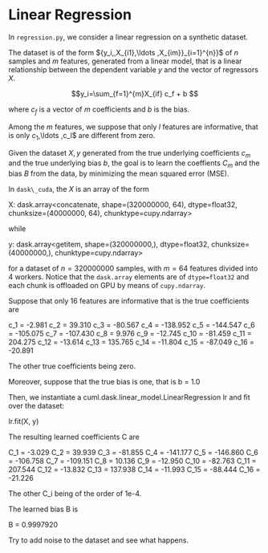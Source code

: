 # Linear Regression

In `regression.py`, we consider a linear regression on a synthetic dataset.

The dataset is of the form $\{y_i,\,X_{i1},\ldots ,X_{im}\}_{i=1}^{n}}$ of $n$ samples and $m$ features, generated from a linear model, that is a linear relationship between the dependent variable $y$ and the vector of regressors $X$.  

$$y_i=\sum_{f=1}^{m}X_{if} c_f + b $$

where $c_f$ is a vector of $m$ coefficients and $b$ is the bias.

Among the $m$ features, we suppose that only $l$ features are informative, that is only $c_1$,\ldots ,c_l$ are different from zero.

Given the dataset $X, y$ generated from the true underlying coefficients $c_m$ and the true underlying bias $b$, the goal is to learn the coeffients $C_m$ and the bias $B$ from the data, by minimizing the mean squared error (MSE).

In `dask\_cuda`, the $X$ is an array of the form 

X:
 dask.array<concatenate, shape=(320000000, 64), dtype=float32, chunksize=(40000000, 64), chunktype=cupy.ndarray>

while 

y:
 dask.array<getitem, shape=(320000000,), dtype=float32, chunksize=(40000000,), chunktype=cupy.ndarray>

for a dataset of $n=320000000$ samples, with $m=64$ features divided into 4 workers.
Notice that the `dask.array` elements are of  `dtype=float32` and each chunk is offloaded on GPU by means of `cupy.ndarray`.

Suppose that only 16 features are informative that is the true coefficients are

c_1  =   -2.981 
c_2  =   39.310 
c_3  =  -80.567
c_4  = -138.952
c_5  = -144.547
c_6  = -105.075
c_7  = -107.430
c_8  =    9.976
c_9  =  -12.745
c_10 =  -81.459
c_11 =  204.275
c_12 =  -13.614
c_13 =  135.765
c_14 =  -11.804
c_15 =  -87.049
c_16 =  -20.891

The other true coefficients being zero.

Moreover, suppose that the true bias is one, that is b = 1.0
 
Then, we instantiate a cuml.dask.linear_model.LinearRegression lr and fit over the dataset:

lr.fit(X, y)

The resulting learned coefficients C are


C_1  =   -3.029
C_2  =   39.939
C_3  =  -81.855
C_4  = -141.177
C_5  = -146.860
C_6  = -106.758
C_7  = -109.151
C_8  =   10.136
C_9  =  -12.950
C_10 =  -82.763
C_11 =  207.544
C_12 =  -13.832
C_13 =  137.938
C_14 =  -11.993
C_15 =  -88.444
C_16 =  -21.226

The other C_i being of the order of 1e-4.

The learned bias B is

B = 0.9997920

Try to add noise to the dataset and see what happens.


